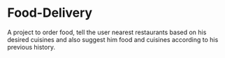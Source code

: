 # Food-Delivery
A project to order food, tell the user nearest restaurants based on his desired cuisines and also suggest him food and cuisines according to his previous history.
